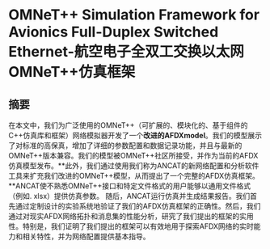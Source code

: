 # OMNeT++ Simulation Framework for Avionics Full-Duplex Switched Ethernet-航空电子全双工交换以太网OMNeT++仿真框架

## 摘要

在本文中，我们为广泛使用的OMNeT++（可扩展的、模块化的、基于组件的C++仿真库和框架）网络模拟器开发了一个**改进的AFDXmodel**。我们的模型展示了对标准的高保真，增加了详细的参数配置和数据记录功能，并且与最新的OMNeT++版本兼容。我们的模型被OMNeT++社区所接受，并作为当前的AFDX仿真模型发布。**此外，我们通过使用我们称为ANCAT的新网络配置和分析软件工具来扩充我们改进的OMNeT++模型，从而提出了一个完整的AFDX仿真框架。**ANCAT使不熟悉OMNeT++接口和特定文件格式的用户能够以通用文件格式（例如. xlsx）提供仿真参数。 随后，ANCAT运行仿真并生成结果报告。我们首先通过定制设计的实验系统地验证了我们的AFDX仿真框架的正确性。然后，我们通过对现实AFDX网络拓扑和消息集的性能分析，研究了我们提出的框架的实用性。特别是，我们证明了我们提出的框架可以有效地用于探索AFDX网络的实时能力和相关特性，并为网络配置提供基本指导。



```

```

